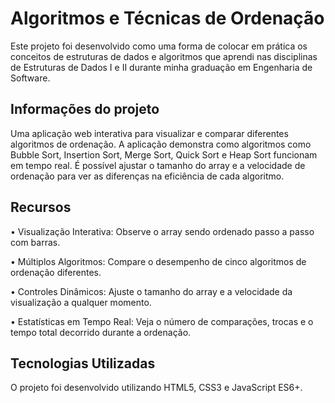 # Algoritmos e Técnicas de Ordenação
Este projeto foi desenvolvido como uma forma de colocar em prática os conceitos de estruturas de dados e algoritmos que aprendi nas disciplinas de Estruturas de Dados I e II durante minha graduação em Engenharia de Software.

## Informações do projeto
Uma aplicação web interativa para visualizar e comparar diferentes algoritmos de ordenação. A aplicação demonstra como algoritmos como Bubble Sort, Insertion Sort, Merge Sort, Quick Sort e Heap Sort funcionam em tempo real. É possível ajustar o tamanho do array e a velocidade de ordenação para ver as diferenças na eficiência de cada algoritmo.

## Recursos
• Visualização Interativa: Observe o array sendo ordenado passo a passo com barras.

• Múltiplos Algoritmos: Compare o desempenho de cinco algoritmos de ordenação diferentes.

• Controles Dinâmicos: Ajuste o tamanho do array e a velocidade da visualização a qualquer momento.

• Estatísticas em Tempo Real: Veja o número de comparações, trocas e o tempo total decorrido durante a ordenação.

## Tecnologias Utilizadas
O projeto foi desenvolvido utilizando HTML5, CSS3 e JavaScript ES6+.

